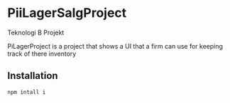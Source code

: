 # PiiLagerSalgProject
Teknologi B Projekt

PiLagerProject is a project that shows a UI that a firm can use for keeping track of there inventory

## Installation 
```bash
npm intall i
```

